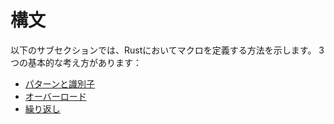 <!--
# Syntax
-->
# 構文

<!--
In following subsections, we will show how to define macros in Rust.
There are three basic ideas:
-->
以下のサブセクションでは、Rustにおいてマクロを定義する方法を示します。
3つの基本的な考え方があります：


<!--
- [Patterns and Designators][designators]
- [Overloading][overloading]
- [Repetition][repetition]
-->
- [パターンと識別子][designators]
- [オーバーロード][overloading]
- [繰り返し][repetition]


[designators]: designators.md
[overloading]: overload.md
[repetition]: repeat.md
